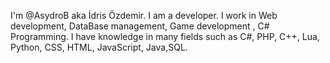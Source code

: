 I'm @AsydroB aka İdris Özdemir. I am a developer. I work in Web development, DataBase management, Game development , C# Programming. I have knowledge in many fields such as C#, PHP, C++, Lua, Python, CSS, HTML, JavaScript, Java,SQL.
